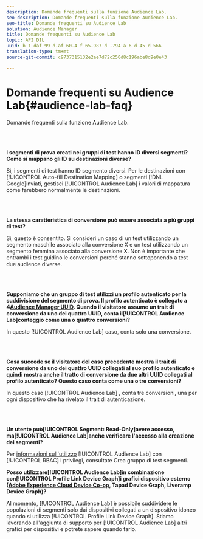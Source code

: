 ```yaml
---
description: Domande frequenti sulla funzione Audience Lab.
seo-description: Domande frequenti sulla funzione Audience Lab.
seo-title: Domande frequenti su Audience Lab
solution: Audience Manager
title: Domande frequenti su Audience Lab
topic: API DIL
uuid: b 1 daf 99 d-af 60-4 f 65-987 d -794 a 6 d 45 d 566
translation-type: tm+mt
source-git-commit: c9737315132e2ae7d72c250d8c196abe8d9e0e43

---
```



# Domande frequenti su Audience Lab{#audience-lab-faq}

Domande frequenti sulla funzione Audience Lab.

<!-- 

audience-lab-faq.xml

 -->

<br> 

**I segmenti di prova creati nei gruppi di test hanno ID diversi segmenti? Come si mappano gli ID su destinazioni diverse?**

Sì, i segmenti di test hanno ID segmento diversi. Per le destinazioni con [!UICONTROL Auto-fill Destination Mapping] o segmenti [!DNL Google]inviati, gestisci [!UICONTROL Audience Lab] i valori di mappatura come farebbero normalmente le destinazioni.

<br> 

**La stessa caratteristica di conversione può essere associata a più gruppi di test?**

Sì, questo è consentito. Si consideri un caso di un test utilizzando un segmento maschile associato alla conversione X e un test utilizzando un segmento femmina associato alla conversione X. Non è importante che entrambi i test guidino le conversioni perché stanno sottoponendo a test due audience diverse.

<br> 

**Supponiamo che un gruppo di test utilizzi un profilo autenticato per la suddivisione del segmento di prova. Il profilo autenticato è collegato a 4[Audience Manager UUID](../reference/ids-in-aam.md). Quando il visitatore assume un trait di conversione da uno dei quattro UUID, conta il[!UICONTROL Audience Lab]conteggio come una o quattro conversioni?**

In questo [!UICONTROL Audience Lab] caso, conta solo una conversione.

<br> 

**Cosa succede se il visitatore del caso precedente mostra il trait di conversione da uno dei quattro UUID collegati al suo profilo autenticato e quindi mostra anche il tratto di conversione da due altri UUID collegati al profilo autenticato? Questo caso conta come una o tre conversioni?**

In questo caso [!UICONTROL Audience Lab] , conta tre conversioni, una per ogni dispositivo che ha rivelato il trait di autenticazione.

<br> 

**Un utente può[!UICONTROL Segment: Read-Only]avere accesso, ma[!UICONTROL Audience Lab]anche verificare l&#39;accesso alla creazione dei segmenti?**

Per [informazioni sull&#39;utilizzo](../features/audience-lab/audience-lab-manage-test-groups.md#create-test-groups) [!UICONTROL Audience Lab] con [!UICONTROL RBAC] i privilegi, consultate Crea gruppo di test segmenti.

**Posso utilizzare[!UICONTROL Audience Lab]in combinazione con[!UICONTROL Profile Link Device Graph]i grafici dispositivo esterno ([Adobe Experience Cloud Device Co-op](https://marketing.adobe.com/resources/help/en_US/mcdc/mcdc-overview.html), Tapad Device Graph, Liveramp Device Graph)?**

Al momento, [!UICONTROL Audience Lab] è possibile suddividere le popolazioni di segmenti solo dai dispositivi collegati a un dispositivo idoneo quando si utilizza [!UICONTROL Profile Link Device Graph]. Stiamo lavorando all&#39;aggiunta di supporto per [!UICONTROL Audience Lab] altri grafici per dispositivi e potrete sapere quando farlo.
